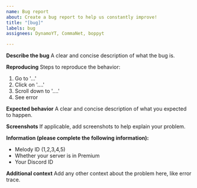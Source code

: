 ```yaml
---
name: Bug report
about: Create a bug report to help us constantly improve!
title: "[bug]"
labels: bug
assignees: DynamoYT, CommaNet, boppyt

---
```


**Describe the bug**
A clear and concise description of what the bug is.

**Reproducing**
Steps to reproduce the behavior:
1. Go to '...'
2. Click on '....'
3. Scroll down to '....'
4. See error

**Expected behavior**
A clear and concise description of what you expected to happen.

**Screenshots**
If applicable, add screenshots to help explain your problem.

**Information (please complete the following information):**
- Melody ID (1,2,3,4,5)
- Whether your server is in Premium
- Your Discord ID

**Additional context**
Add any other context about the problem here, like error trace.
